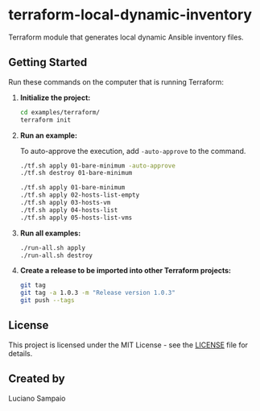# terraform-local-dynamic-inventory
Terraform module that generates local dynamic Ansible inventory files.

## Getting Started

Run these commands on the computer that is running Terraform:

1. **Initialize the project:**
    ```bash
    cd examples/terraform/
    terraform init
    ```

1. **Run an example:**

    To auto-approve the execution, add `-auto-approve` to the command.
    ```bash
    ./tf.sh apply 01-bare-minimum -auto-approve
    ./tf.sh destroy 01-bare-minimum

    ./tf.sh apply 01-bare-minimum
    ./tf.sh apply 02-hosts-list-empty
    ./tf.sh apply 03-hosts-vm
    ./tf.sh apply 04-hosts-list
    ./tf.sh apply 05-hosts-list-vms
    ```

1. **Run all examples:**
    ```bash
    ./run-all.sh apply
    ./run-all.sh destroy
    ```

1. **Create a release to be imported into other Terraform projects:**
    ```bash
    git tag
    git tag -a 1.0.3 -m "Release version 1.0.3"
    git push --tags
    ```

## License

This project is licensed under the MIT License - see the [LICENSE](LICENSE "MIT License") file for details.

## Created by

Luciano Sampaio
